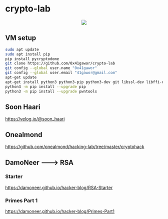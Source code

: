 # crypto-lab
<p align="center">
  <img src="https://user-images.githubusercontent.com/54957423/205957803-48d0262a-1894-4345-876b-aba16790860b.png">
</p>

## VM setup

```sh
sudo apt update
sudo apt install pip
pip install pycryptodome
git clone https://github.com/0x41gawor/crypto-lab
git config --global user.name "0x41gawor"
git config --global user.email "41gawor@gmail.com"
apt-get update
apt-get install python3 python3-pip python3-dev git libssl-dev libffi-dev build-essential
python3 -m pip install --upgrade pip
python3 -m pip install --upgrade pwntools
```

## Soon Haari
https://velog.io/@soon_haari
## Onealmond
https://github.com/onealmond/hacking-lab/tree/master/cryptohack
## DamoNeer ---> RSA
### Starter
https://damoneer.github.io/hacker-blog/RSA-Starter
### Primes Part 1
https://damoneer.github.io/hacker-blog/Primes-Part1
